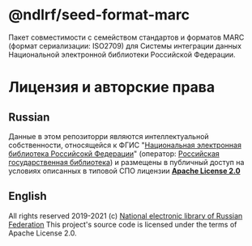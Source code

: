 # @ndlrf/seed-format-marc

Пакет совместимости с семейством стандартов и форматов MARC (формат сериализации: ISO2709) для Системы интеграции данных Национальной электронной библиотеки Российской Федерации.

# Лицензия и авторские права

## Russian
Данные в этом репозиторри являются интеллектуальной собственности, относящейся к ФГИС "[Национальная электронная библиотека Российсокй Федерации](https://rusneb.ru)" (оператор: [Российская государственная библиотека](https://rsl.ru)) и размещены в публичный доступ на условиях описанных в типовой СПО лицензии [**Apache License 2.0**](LICENSE)

## English
All rights reserved 2019-2021 (c) [National electronic library of Russian Federation](https://rusneb.ru)
This project's source code is licensed under the terms of Apache License 2.0.
